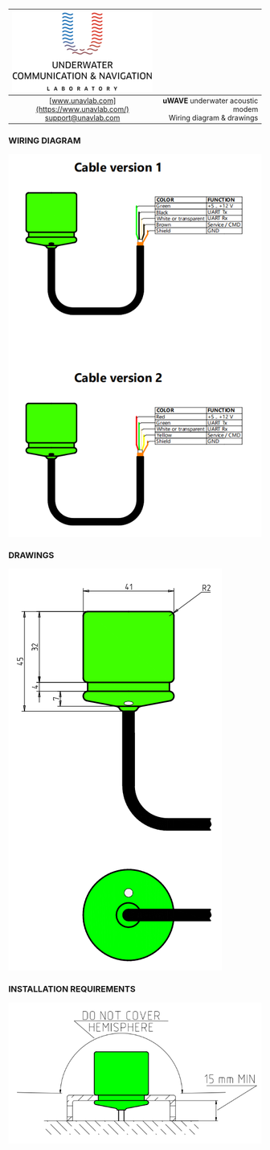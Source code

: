| ![logo](/documentation/sm_logo.png) |  |
| :---: | ---: |
| [www.unavlab.com](https://www.unavlab.com/) <br/> [support@unavlab.com](mailto:support@unavlab.com) | **uWAVE** underwater acoustic modem <br/> Wiring diagram & drawings |

<div style="page-break-after: always;"></div>

### WIRING DIAGRAM
![uWAVE_wiring_diagram_en](/documentation/uWAVE_wiring_diagram_en.png)

<div style="page-break-after: always;"></div>

### DRAWINGS
![uWAVE_drawing](/documentation/uWAVE_drawing.png)

<div style="page-break-after: always;"></div>

### INSTALLATION REQUIREMENTS

![uWAVE_mount](/documentation/uWave_mount.png)

<div style="page-break-after: always;"></div>
